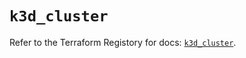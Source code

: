 # `k3d_cluster`

Refer to the Terraform Registory for docs: [`k3d_cluster`](https://registry.terraform.io/providers/pvotal-tech/k3d/0.0.6/docs/resources/cluster).
